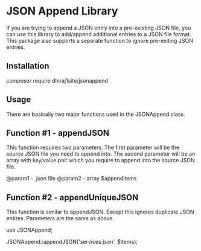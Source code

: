 JSON Append Library
=========================

If you are trying to append a JSON entry into a pre-existing JSON file, you can use this library to add/append additional entries to a JSON file format. This package also supports a separate function to ignore pre-exiting JSON entries. 

Installation
--------

composer require dhiraj1site/jsonappend

Usage
-------

There are basically two major functions used in the JSONAppend class. 

Function #1 - appendJSON 
-------

This function requires two parameters. The first parameter will be the source JSON file you need to append into. The second parameter will be an array with key/value pair which you require to append into the source JSON file.

@param1 - .json file
@param2 - array $appenditems

Function #2 - appendUniqueJSON
-------

This function is similar to appendJSON. Except this ignores duplicate JSON entires. Parameters are the same as above

use JSONAppend;

JSONAppend::appendJSON('services.json', $items);

